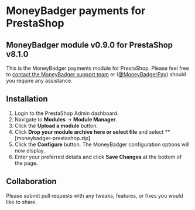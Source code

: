 # MoneyBadger payments for PrestaShop

## MoneyBadger module v0.9.0 for PrestaShop v8.1.0

This is the MoneyBadger payments module for PrestaShop. Please feel free to [contact the MoneyBadger support team](info@moneybadger.co.za) or ([@MoneyBadgerPay](https://twitter.com/MoneyBadgerPay)) should you require any assistance.

## Installation
1. Login to the PrestaShop Admin dashboard.
2. Navigate to **Modules** -> **Module Manager**.
3. Click the **Upload a module** button.
4. Click **Drop your module archive here or select file** and select **[moneybadger-prestashop.zip].
5. Click the **Configure** button. The MoneyBadger configuration options will now display.
6. Enter your preferred details and click **Save Changes** at the bottom of the page.

## Collaboration

Please submit pull requests with any tweaks, features, or fixes you would like to share.
